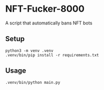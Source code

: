 # NFT-Fucker-8000

A script that automatically bans NFT bots

## Setup

```shell
python3 -m venv .venv
.venv/bin/pip install -r requirements.txt
```

## Usage

```shell
.venv/bin/python main.py
```


